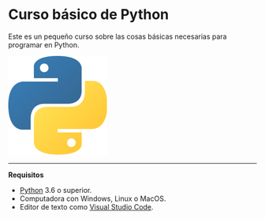 # Curso básico de Python

Este es un pequeño curso sobre las cosas básicas necesarias para programar en Python.

![Logo-Python](https://github.com/AlbertoSF99/Curso-basico-Python/blob/main/Images/python-logo-chiqito.png)

-------------------------------------------------------------
**Requisitos**
- [Python](https://www.python.org/downloads/) 3.6 o superior.
- Computadora con Windows, Linux o MacOS.
- Editor de texto como [Visual Studio Code](https://code.visualstudio.com/Download).
